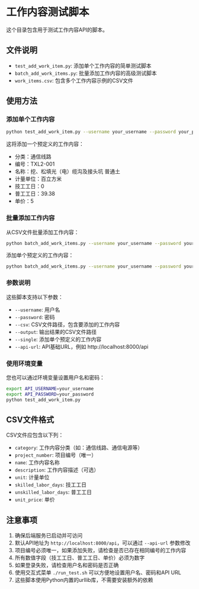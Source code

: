 # 工作内容测试脚本

这个目录包含用于测试工作内容API的脚本。

## 文件说明

- `test_add_work_item.py`: 添加单个工作内容的简单测试脚本
- `batch_add_work_items.py`: 批量添加工作内容的高级测试脚本
- `work_items.csv`: 包含多个工作内容示例的CSV文件

## 使用方法

### 添加单个工作内容

```bash
python test_add_work_item.py --username your_username --password your_password
```

这将添加一个预定义的工作内容：
- 分类：通信线路
- 编号：TXL2-001
- 名称：挖、松填光（电）缆沟及接头坑 普通土
- 计量单位：百立方米
- 技工工日：0
- 普工工日：39.38
- 单价：5

### 批量添加工作内容

从CSV文件批量添加工作内容：

```bash
python batch_add_work_items.py --username your_username --password your_password --csv work_items.csv --output results.csv
```

添加单个预定义的工作内容：

```bash
python batch_add_work_items.py --username your_username --password your_password --single
```

### 参数说明

这些脚本支持以下参数：

- `--username`: 用户名
- `--password`: 密码
- `--csv`: CSV文件路径，包含要添加的工作内容
- `--output`: 输出结果的CSV文件路径
- `--single`: 添加单个预定义的工作内容
- `--api-url`: API基础URL，例如 http://localhost:8000/api

### 使用环境变量

您也可以通过环境变量设置用户名和密码：

```bash
export API_USERNAME=your_username
export API_PASSWORD=your_password
python test_add_work_item.py
```

## CSV文件格式

CSV文件应包含以下列：

- `category`: 工作内容分类（如：通信线路、通信电源等）
- `project_number`: 项目编号（唯一）
- `name`: 工作内容名称
- `description`: 工作内容描述（可选）
- `unit`: 计量单位
- `skilled_labor_days`: 技工工日
- `unskilled_labor_days`: 普工工日
- `unit_price`: 单价

## 注意事项

1. 确保后端服务已启动并可访问
2. 默认API地址为 `http://localhost:8000/api`，可以通过 `--api-url` 参数修改
3. 项目编号必须唯一，如果添加失败，请检查是否已存在相同编号的工作内容
4. 所有数值字段（技工工日、普工工日、单价）必须为数字
5. 如果登录失败，请检查用户名和密码是否正确
6. 使用交互式菜单 `./run_test.sh` 可以方便地设置用户名、密码和API URL
7. 这些脚本使用Python内置的urllib库，不需要安装额外的依赖
